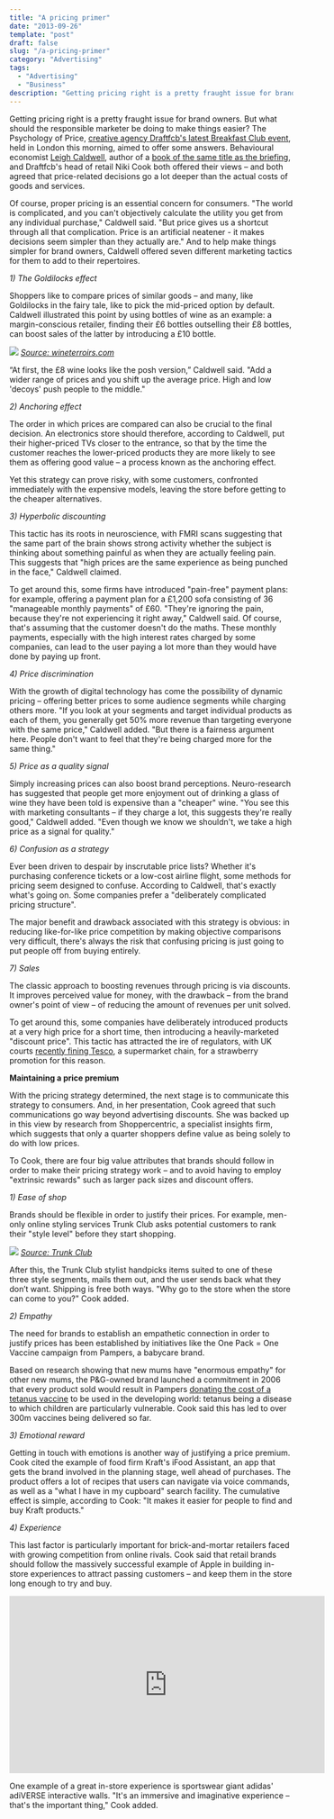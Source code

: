 ```yaml
---
title: "A pricing primer"
date: "2013-09-26"
template: "post"
draft: false
slug: "/a-pricing-primer"
category: "Advertising"
tags:
  - "Advertising"
  - "Business"
description: "Getting pricing right is a pretty fraught issue for brand owners. But what should the responsible marketer be doing to make things easier?"
---
```


Getting pricing right is a pretty fraught issue for brand owners. But what should the responsible marketer be doing to make things easier? The Psychology of Price, [creative agency Draftfcb's latest Breakfast Club event](http://www.draftfcb.co.uk/), held in London this morning, aimed to offer some answers. Behavioural economist [Leigh Caldwell](http://twitter.com/leighblue), author of a [book of the same title as the briefing](http://www.amazon.co.uk/Psychology-Price-increase-customer-satisfaction/dp/1780590075/ref=la_B005OR444W_1_1?s=books&ie=UTF8&qid=1380200542&sr=1-1), and Draftfcb's head of retail Niki Cook both offered their views – and both agreed that price-related decisions go a lot deeper than the actual costs of goods and services.

Of course, proper pricing is an essential concern for consumers. "The world is complicated, and you can't objectively calculate the utility you get from any individual purchase," Caldwell said. "But price gives us a shortcut through all that complication. Price is an artificial neatener - it makes decisions seem simpler than they actually are." And to help make things simpler for brand owners, Caldwell offered seven different marketing tactics for them to add to their repertoires.

*1) The Goldilocks effect*

Shoppers like to compare prices of similar goods – and many, like Goldilocks in the fairy tale, like to pick the mid-priced option by default. Caldwell illustrated this point by using bottles of wine as an example: a margin-conscious retailer, finding their £6 bottles outselling their £8 bottles, can boost sales of the latter by introducing a £10 bottle.

![](/media/a-pricing-primer-1.jpg)
*[Source: wineterroirs.com](http://fotservis.typepad.com/.a/6a00d8341c018253ef01774385a535970d-640wi)*

“At first, the £8 wine looks like the posh version,” Caldwell said. "Add a wider range of prices and you shift up the average price. High and low 'decoys' push people to the middle."

*2) Anchoring effect*

The order in which prices are compared can also be crucial to the final decision. An electronics store should therefore, according to Caldwell, put their higher-priced TVs closer to the entrance, so that by the time the customer reaches the lower-priced products they are more likely to see them as offering good value – a process known as the anchoring effect.

Yet this strategy can prove risky, with some customers, confronted immediately with the expensive models, leaving the store before getting to the cheaper alternatives.

*3) Hyperbolic discounting*

This tactic has its roots in neuroscience, with FMRI scans suggesting that the same part of the brain shows strong activity whether the subject is thinking about something painful as when they are actually feeling pain. This suggests that "high prices are the same experience as being punched in the face," Caldwell claimed.

To get around this, some firms have introduced "pain-free" payment plans: for example, offering a payment plan for a £1,200 sofa consisting of 36 "manageable monthly payments" of £60. "They're ignoring the pain, because they're not experiencing it right away," Caldwell said. Of course, that's assuming that the customer doesn't do the maths. These monthly payments, especially with the high interest rates charged by some companies, can lead to the user paying a lot more than they would have done by paying up front.

*4) Price discrimination*

With the growth of digital technology has come the possibility of dynamic pricing – offering better prices to some audience segments while charging others more. "If you look at your segments and target individual products as each of them, you generally get 50% more revenue than targeting everyone with the same price," Caldwell added. "But there is a fairness argument here. People don't want to feel that they're being charged more for the same thing."

*5) Price as a quality signal*

Simply increasing prices can also boost brand perceptions. Neuro-research has suggested that people get more enjoyment out of drinking a glass of wine they have been told is expensive than a "cheaper" wine. "You see this with marketing consultants – if they charge a lot, this suggests they're really good," Caldwell added. "Even though we know we shouldn't, we take a high price as a signal for quality."

*6) Confusion as a strategy*

Ever been driven to despair by inscrutable price lists? Whether it's purchasing conference tickets or a low-cost airline flight, some methods for pricing seem designed to confuse. According to Caldwell, that's exactly what's going on. Some companies prefer a "deliberately complicated pricing structure".

The major benefit and drawback associated with this strategy is obvious: in reducing like-for-like price competition by making objective comparisons very difficult, there's always the risk that confusing pricing is just going to put people off from buying entirely.

*7) Sales*

The classic approach to boosting revenues through pricing is via discounts. It improves perceived value for money, with the drawback – from the brand owner's point of view – of reducing the amount of revenues per unit solved.

To get around this, some companies have deliberately introduced products at a very high price for a short time, then introducing a heavily-marketed "discount price". This tactic has attracted the ire of regulators, with UK courts [recently fining Tesco](http://www.bbc.co.uk/news/uk-england-birmingham-23755528), a supermarket chain, for a strawberry promotion for this reason.

**Maintaining a price premium**

With the pricing strategy determined, the next stage is to communicate this strategy to consumers. And, in her presentation, Cook agreed that such communications go way beyond advertising discounts. She was backed up in this view by research from Shoppercentric, a specialist insights firm, which suggests that only a quarter shoppers define value as being solely to do with low prices.

To Cook, there are four big value attributes that brands should follow in order to make their pricing strategy work – and to avoid having to employ "extrinsic rewards" such as larger pack sizes and discount offers.

*1) Ease of shop*

Brands should be flexible in order to justify their prices. For example, men-only online styling services Trunk Club asks potential customers to rank their "style level" before they start shopping.

![](/media/a-pricing-primer-2.jpg)
*[Source: Trunk Club](https://www.trunkclub.com/signup)*

After this, the Trunk Club stylist handpicks items suited to one of these three style segments, mails them out, and the user sends back what they don’t want. Shipping is free both ways. "Why go to the store when the store can come to you?" Cook added.

*2) Empathy*

The need for brands to establish an empathetic connection in order to justify prices has been established by initiatives like the One Pack = One Vaccine campaign from Pampers, a babycare brand.

Based on research showing that new mums have "enormous empathy" for other new mums, the P&G-owned brand launched a commitment in 2006 that every product sold would result in Pampers [donating the cost of a tetanus vaccine](http://www.unicef.org.uk/UNICEFs-Work/Our-supporters/Organisations/Corporate-partners/Pampers/) to be used in the developing world: tetanus being a disease to which children are particularly vulnerable. Cook said this has led to over 300m vaccines being delivered so far.

*3) Emotional reward*

Getting in touch with emotions is another way of justifying a price premium. Cook cited the example of food firm Kraft's iFood Assistant, an app that gets the brand involved in the planning stage, well ahead of purchases. The product offers a lot of recipes that users can navigate via voice commands, as well as a "what I have in my cupboard" search facility. The cumulative effect is simple, according to Cook: "It makes it easier for people to find and buy Kraft products."

*4) Experience*

This last factor is particularly important for brick-and-mortar retailers faced with growing competition from online rivals. Cook said that retail brands should follow the massively successful example of Apple in building in-store experiences to attract passing customers – and keep them in the store long enough to try and buy.

<iframe width="560" height="315" src="https://www.youtube.com/embed/NKbsfOAVu3Y" frameborder="0" allow="accelerometer; autoplay; encrypted-media; gyroscope; picture-in-picture" allowfullscreen></iframe>

One example of a great in-store experience is sportswear giant adidas' adiVERSE interactive walls. "It's an immersive and imaginative experience – that's the important thing," Cook added.
 